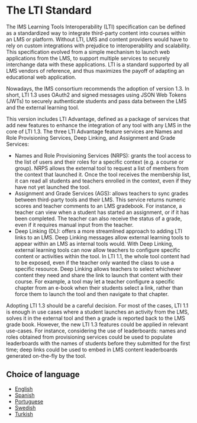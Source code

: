 # The LTI Standard


The IMS Learning Tools Interoperability (LTI) specification can be defined as a standardized way to integrate third-party content into courses within an LMS or platform. Without LTI, LMS and content providers would have to rely on custom integrations with prejudice to interoperability and scalability.
This specification evolved from a simple mechanism to launch web applications
from the LMS, to support multiple services to securely interchange data with these applications. 
LTI is a standard supported by all LMS vendors of reference, and thus maximizes the
payoff of adapting an educational web application.


Nowadays, the IMS consortium recommends the adoption of version 1.3. In short, LTI 1.3 uses OAuth2 and signed messages using JSON Web Tokens (JWTs) to securely authenticate students and pass data between the LMS and the external learning tool. 

This version includes LTI Advantage, defined as a package of services that add new features to enhance the integration of any tool with any LMS in the core of LTI 1.3. The three LTI Advantage feature services are Names and Role Provisioning Services, Deep Linking, and Assignment and Grade Services:
 - Names and Role Provisioning Services (NRPS): grants the tool access to the list of users and their roles for a specific context (e.g. a course or group). NRPS allows the external tool to request a list of members from the context that launched it. Once the tool receives the membership list, it can read all students and teachers enrolled in the context, even if they have not yet launched the tool. 
 - Assignment and Grade Services (AGS): allows teachers to sync grades between third-party tools and their LMS. This service returns numeric scores and teacher comments to an LMS gradebook. For instance, a teacher can view when a student has started an assignment, or if it has been completed. The teacher can also receive the status of a grade, even if it requires manual input from the teacher.
 - Deep Linking (DL): offers a more streamlined approach to adding LTI links to an LMS. Deep Linking messages allow external learning tools to appear within an LMS as internal tools would. With Deep Linking, external learning tools can now allow teachers to configure specific content or activities within the tool. In LTI 1.1, the whole tool content had to be exposed, even if the teacher only wanted the class to use a specific resource. Deep Linking allows teachers to select whichever content they need and share the link to launch that content with their course. For example, a tool may let a teacher configure a specific chapter from an e-book when their students select a link, rather than force them to launch the tool and then navigate to that chapter.
    
Adopting LTI 1.3 should be a careful decision. For most of the cases, LTI 1.1 is enough in use cases where a student launches an activity from the LMS, solves it in the external tool and then a grade is reported back to the LMS grade book. However, the new LTI 1.3 features could be applied in relevant use-cases. For instance, considering the use of leaderboards: names and roles obtained from provisioning services could be used to populate leaderboards with the names of students before they submitted for the first time; deep links could be used to embed in LMS content leaderboards generated on-the-fly by the tool.


## Choice of language
- [English](README.md)
- [Spanish](README_es.md)
- [Portuguese](README_pt.md)
- [Swedish](README_sv.md)
- [Turkish](README_tr.md)
